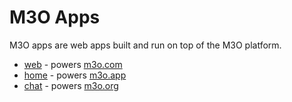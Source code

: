 # M3O Apps

M3O apps are web apps built and run on top of the M3O platform.

- [web](web) - powers [m3o.com](https://m3o.com)
- [home](home) - powers [m3o.app](https://m3o.app)
- [chat](chat) - powers [m3o.org](https://m3o.org)
